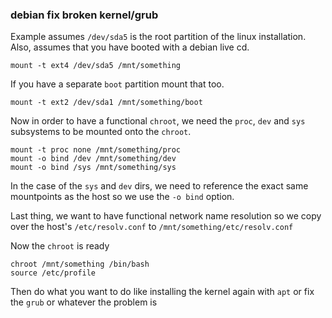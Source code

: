 [//]: # (tags: debian kernel grub boot error)
### debian fix broken kernel/grub

Example assumes `/dev/sda5` is the root partition of the linux installation.
Also, assumes that you have booted with a debian live cd.


`mount -t ext4 /dev/sda5 /mnt/something`

If you have a separate `boot` partition mount that too.

`mount -t ext2 /dev/sda1 /mnt/something/boot`

Now in order to have a functional `chroot`, we need the `proc`, `dev` and `sys`
subsystems to be mounted onto the `chroot`.
```
mount -t proc none /mnt/something/proc
mount -o bind /dev /mnt/something/dev
mount -o bind /sys /mnt/something/sys
```

In the case of the `sys` and `dev` dirs, we need to reference the exact same
mountpoints as the host so we use the `-o bind` option.

Last thing, we want to have functional network name resolution so we copy over
the host's `/etc/resolv.conf` to `/mnt/something/etc/resolv.conf`

Now the `chroot` is ready
```
chroot /mnt/something /bin/bash
source /etc/profile
```

Then do what you want to do like installing the kernel again with `apt` or fix
the `grub` or whatever the problem is
